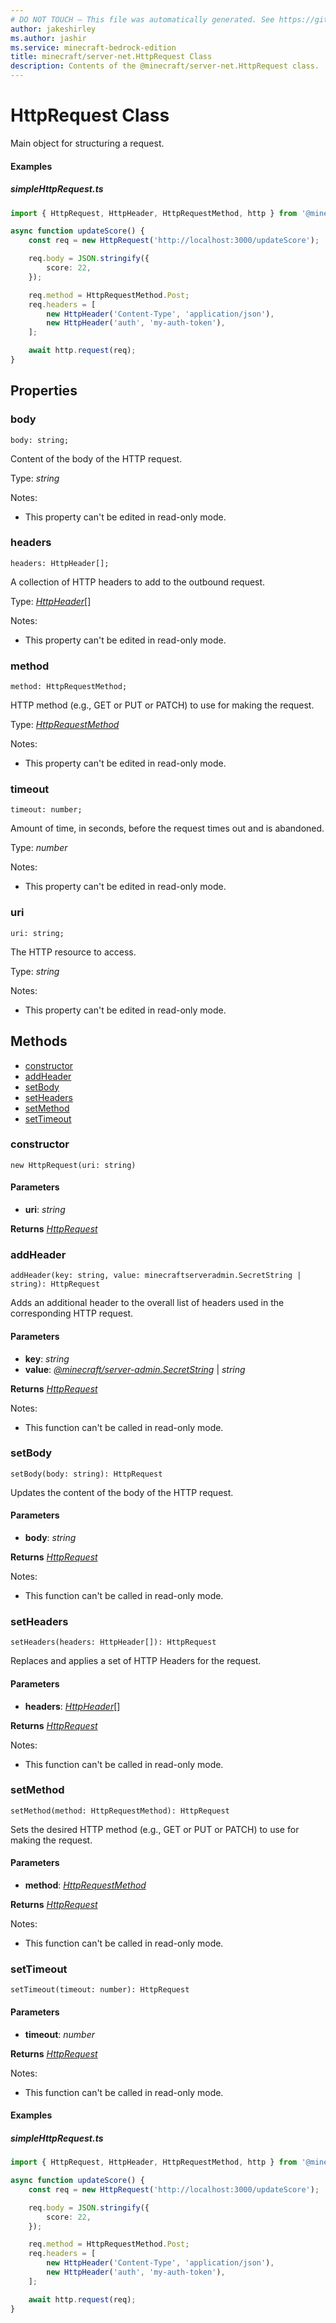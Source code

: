 ```yaml
---
# DO NOT TOUCH — This file was automatically generated. See https://github.com/mojang/minecraftapidocsgenerator to modify descriptions, examples, etc.
author: jakeshirley
ms.author: jashir
ms.service: minecraft-bedrock-edition
title: minecraft/server-net.HttpRequest Class
description: Contents of the @minecraft/server-net.HttpRequest class.
---
```

# HttpRequest Class

Main object for structuring a request.

#### Examples
##### ***simpleHttpRequest.ts***
```typescript
import { HttpRequest, HttpHeader, HttpRequestMethod, http } from '@minecraft/server-net';

async function updateScore() {
    const req = new HttpRequest('http://localhost:3000/updateScore');

    req.body = JSON.stringify({
        score: 22,
    });

    req.method = HttpRequestMethod.Post;
    req.headers = [
        new HttpHeader('Content-Type', 'application/json'),
        new HttpHeader('auth', 'my-auth-token'),
    ];

    await http.request(req);
}
```

## Properties

### **body**
`body: string;`

Content of the body of the HTTP request.

Type: *string*

Notes:
  - This property can't be edited in read-only mode.

### **headers**
`headers: HttpHeader[];`

A collection of HTTP headers to add to the outbound request.

Type: [*HttpHeader*](HttpHeader.md)[]

Notes:
  - This property can't be edited in read-only mode.

### **method**
`method: HttpRequestMethod;`

HTTP method (e.g., GET or PUT or PATCH) to use for making the request.

Type: [*HttpRequestMethod*](HttpRequestMethod.md)

Notes:
  - This property can't be edited in read-only mode.

### **timeout**
`timeout: number;`

Amount of time, in seconds, before the request times out and is abandoned.

Type: *number*

Notes:
  - This property can't be edited in read-only mode.

### **uri**
`uri: string;`

The HTTP resource to access.

Type: *string*

Notes:
  - This property can't be edited in read-only mode.

## Methods
- [constructor](#constructor)
- [addHeader](#addheader)
- [setBody](#setbody)
- [setHeaders](#setheaders)
- [setMethod](#setmethod)
- [setTimeout](#settimeout)

### **constructor**
`
new HttpRequest(uri: string)
`

#### **Parameters**
- **uri**: *string*

**Returns** [*HttpRequest*](HttpRequest.md)

### **addHeader**
`
addHeader(key: string, value: minecraftserveradmin.SecretString | string): HttpRequest
`

Adds an additional header to the overall list of headers used in the corresponding HTTP request.

#### **Parameters**
- **key**: *string*
- **value**: [*@minecraft/server-admin.SecretString*](../../minecraft/server-admin/SecretString.md) | *string*

**Returns** [*HttpRequest*](HttpRequest.md)
  
Notes:
- This function can't be called in read-only mode.

### **setBody**
`
setBody(body: string): HttpRequest
`

Updates the content of the body of the HTTP request.

#### **Parameters**
- **body**: *string*

**Returns** [*HttpRequest*](HttpRequest.md)
  
Notes:
- This function can't be called in read-only mode.

### **setHeaders**
`
setHeaders(headers: HttpHeader[]): HttpRequest
`

Replaces and applies a set of HTTP Headers for the request.

#### **Parameters**
- **headers**: [*HttpHeader*](HttpHeader.md)[]

**Returns** [*HttpRequest*](HttpRequest.md)
  
Notes:
- This function can't be called in read-only mode.

### **setMethod**
`
setMethod(method: HttpRequestMethod): HttpRequest
`

Sets the desired HTTP method (e.g., GET or PUT or PATCH) to use for making the request.

#### **Parameters**
- **method**: [*HttpRequestMethod*](HttpRequestMethod.md)

**Returns** [*HttpRequest*](HttpRequest.md)
  
Notes:
- This function can't be called in read-only mode.

### **setTimeout**
`
setTimeout(timeout: number): HttpRequest
`

#### **Parameters**
- **timeout**: *number*

**Returns** [*HttpRequest*](HttpRequest.md)
  
Notes:
- This function can't be called in read-only mode.

#### Examples
##### ***simpleHttpRequest.ts***
```typescript
import { HttpRequest, HttpHeader, HttpRequestMethod, http } from '@minecraft/server-net';

async function updateScore() {
    const req = new HttpRequest('http://localhost:3000/updateScore');

    req.body = JSON.stringify({
        score: 22,
    });

    req.method = HttpRequestMethod.Post;
    req.headers = [
        new HttpHeader('Content-Type', 'application/json'),
        new HttpHeader('auth', 'my-auth-token'),
    ];

    await http.request(req);
}
```
